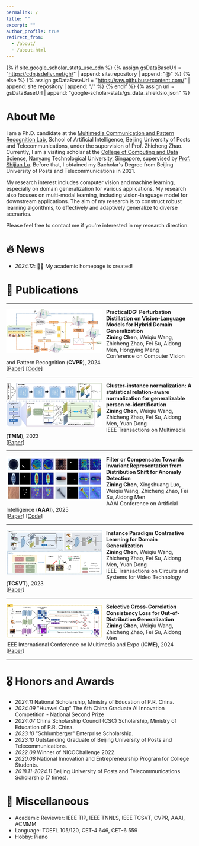 ```yaml
---
permalink: /
title: ""
excerpt: ""
author_profile: true
redirect_from: 
  - /about/
  - /about.html
---
```


{% if site.google_scholar_stats_use_cdn %}
{% assign gsDataBaseUrl = "https://cdn.jsdelivr.net/gh/" | append: site.repository | append: "@" %}
{% else %}
{% assign gsDataBaseUrl = "https://raw.githubusercontent.com/" | append: site.repository | append: "/" %}
{% endif %}
{% assign url = gsDataBaseUrl | append: "google-scholar-stats/gs_data_shieldsio.json" %}

<span class='anchor' id='about-me'></span>

# About Me

I am a Ph.D. candidate at the [Multimedia Communication and Pattern Recognition Lab](https://mcprl.com/), School of Artificial Intelligence, Beijing University of Posts and Telecommunications, under the supervision of Prof. Zhicheng Zhao. Currently, I am a visiting scholar at the [College of Computing and Data Science](https://www.ntu.edu.sg/computing), Nanyang Technological University, Singapore, supervised by [Prof. Shijian Lu](https://personal.ntu.edu.sg/shijian.lu/). Before that, I obtained my Bacholar's Degree from Beijing University of Posts and Telecommunications in 2021.

My research interest includes computer vision and machine learning, especially on domain generalization for various applications. My research also focuses on multi-modal learning, including vision-language model for downstream applications. The aim of my research is to construct robust learning algorithms, to effectively and adaptively generalize to diverse scenarios.

Please feel free to contact me if you're interested in my research direction.


# 🔥 News 
- *2024.12*: 🎉🎉 My academic homepage is created!

# 📝 Publications 

<hr>
<img src="../images/cvpr.jpg" width="260" height="120" alt="" align="left" style="padding-right: 10px;">

**PracticalDG: Perturbation Distillation on Vision-Language Models for Hybrid Domain Generalization**<br />
**Zining Chen**, Weiqiu Wang, Zhicheng Zhao, Fei Su, Aidong Men, Hongying Meng<br />
Conference on Computer Vision and Pattern Recognition (**CVPR**), 2024<br />
<a href="https://openaccess.thecvf.com/content/CVPR2024/papers/Chen_PracticalDG_Perturbation_Distillation_on_Vision-Language_Models_for_Hybrid_Domain_Generalization_CVPR_2024_paper.pdf">[Paper]</a>
<a href="https://github.com/znchen666/HDG">[Code]</a><br />

<hr>
<img src="../images/tmm.jpg" width="260" height="120" alt="" align="left" style="padding-right: 10px;">

**Cluster-instance normalization: A statistical relation-aware normalization for generalizable person re-identification**<br />
**Zining Chen**, Weiqiu Wang, Zhicheng Zhao, Fei Su, Aidong Men, Yuan Dong<br />
IEEE Transactions on Multimedia (**TMM**), 2023<br />
<a href="https://ieeexplore.ieee.org/document/10243072">[Paper]</a>

<hr>
<img src="../images/aaai.jpg" width="260" height="auto" alt="" align="left" style="padding-right: 10px;">

**Filter or Compensate: Towards Invariant Representation from Distribution Shift for Anomaly Detection**<br />
**Zining Chen**, Xingshuang Luo, Weiqiu Wang, Zhicheng Zhao, Fei Su, Aidong Men <br />
AAAI Conference on Artificial Intelligence (**AAAI**), 2025 <br />
<a href="https://arxiv.org/abs/2412.10115">[Paper]</a>
<a href="https://github.com/znchen666/FiCo">[Code]</a>

<hr>
<img src="../images/tcsvt.jpg" width="260" height="120" alt="" align="left" style="padding-right: 10px;">

**Instance Paradigm Contrastive Learning for Domain Generalization**<br />
**Zining Chen**, Weiqiu Wang, Zhicheng Zhao, Fei Su, Aidong Men, Yuan Dong<br />
IEEE Transactions on Circuits and Systems for Video Technology (**TCSVT**), 2023<br />
<a href="https://ieeexplore.ieee.org/document/10163491/">[Paper]</a><br />

<hr>
<img src="../images/icme.jpg" width="260" height="auto" alt="" align="left" style="padding-right: 10px;">

**Selective Cross-Correlation Consistency Loss for Out-of-Distribution Generalization**<br />
**Zining Chen**, Weiqiu Wang, Zhicheng Zhao, Fei Su, Aidong Men<br />
IEEE International Conference on Multimedia and Expo (**ICME**), 2024<br />
<a href="https://ieeexplore.ieee.org/document/10688222/">[Paper]</a><br />
<hr>

# 🎖 Honors and Awards
- *2024.11* National Scholarship, Ministry of Education of P.R. China.
- *2024.09* "Huawei Cup" The 6th China Graduate AI Innovation Competition - National Second Prize
- *2024.07* China Scholarship Council (CSC) Scholarship, Ministry of Education of P.R. China.
- *2023.10* "Schlumberger" Enterprise Scholarship.
- *2023.10* Outstanding Graduate of Beijing University of Posts and Telecommunications.
- *2022.09* Winner of NICOChallenge 2022.
- *2020.08* National Innovation and Entrepreneurship Program for College Students.
- *2018.11-2024.11* Beijing University of Posts and Telecommunications Scholarship (7 times).

# 🚩 Miscellaneous
- Academic Reviewer:
  IEEE TIP, IEEE TNNLS, IEEE TCSVT, CVPR, AAAI, ACMMM
- Language:
  TOEFL 105/120, CET-4 646, CET-6 559
- Hobby:
  Piano




